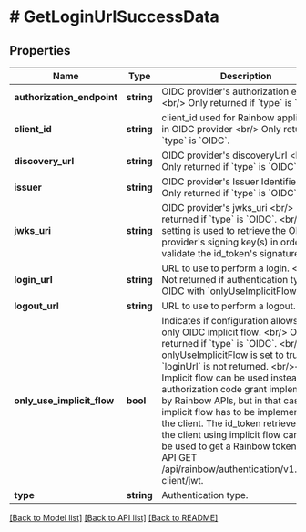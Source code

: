 # # GetLoginUrlSuccessData

## Properties

Name | Type | Description | Notes
------------ | ------------- | ------------- | -------------
**authorization_endpoint** | **string** | OIDC provider&#39;s authorization endpoint &lt;br/&gt; Only returned if &#x60;type&#x60; is &#x60;OIDC&#x60;. | 
**client_id** | **string** | client_id used for Rainbow application in OIDC provider &lt;br/&gt; Only returned if &#x60;type&#x60; is &#x60;OIDC&#x60;. | 
**discovery_url** | **string** | OIDC provider&#39;s discoveryUrl &lt;br/&gt; Only returned if &#x60;type&#x60; is &#x60;OIDC&#x60;. | [optional] 
**issuer** | **string** | OIDC provider&#39;s Issuer Identifier &lt;br/&gt; Only returned if &#x60;type&#x60; is &#x60;OIDC&#x60;. | 
**jwks_uri** | **string** | OIDC provider&#39;s jwks_uri &lt;br/&gt; Only returned if &#x60;type&#x60; is &#x60;OIDC&#x60;. &lt;br/&gt; This setting is used to retrieve the OIDC provider&#39;s signing key(s) in order to validate the id_token&#39;s signature. | [optional] 
**login_url** | **string** | URL to use to perform a login. &lt;br/&gt; Not returned if authentication type is OIDC with &#x60;onlyUseImplicitFlow&#x60;&#x3D;true | 
**logout_url** | **string** | URL to use to perform a logout. | 
**only_use_implicit_flow** | **bool** | Indicates if configuration allows to use only OIDC implicit flow. &lt;br/&gt; Only returned if &#x60;type&#x60; is &#x60;OIDC&#x60;. &lt;br/&gt; If onlyUseImplicitFlow is set to true, &#x60;loginUrl&#x60; is not returned. &lt;br/&gt;&lt;br/&gt; Implicit flow can be used instead of authorization code grant implemented by Rainbow APIs, but in that case implicit flow has to be implemented by the client. The id_token retrieved by the client using implicit flow can then be used to get a Rainbow token using API GET /api/rainbow/authentication/v1.0/oidc-client/jwt. | 
**type** | **string** | Authentication type. | 

[[Back to Model list]](../../README.md#documentation-for-models) [[Back to API list]](../../README.md#documentation-for-api-endpoints) [[Back to README]](../../README.md)


